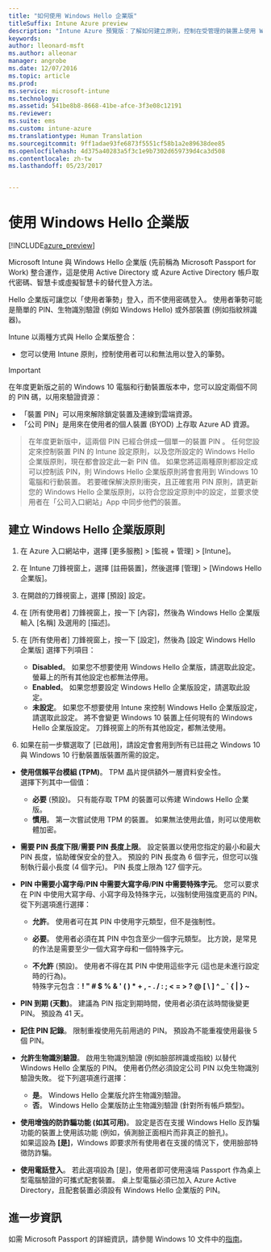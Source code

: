 ```yaml
---
title: "如何使用 Windows Hello 企業版"
titleSuffix: Intune Azure preview
description: "Intune Azure 預覽版︰了解如何建立原則，控制在受管理的裝置上使用 Windows Hello 企業版。"
keywords: 
author: lleonard-msft
ms.author: alleonar
manager: angrobe
ms.date: 12/07/2016
ms.topic: article
ms.prod: 
ms.service: microsoft-intune
ms.technology: 
ms.assetid: 541be8b8-8668-41be-afce-3f3e08c12191
ms.reviewer: 
ms.suite: ems
ms.custom: intune-azure
ms.translationtype: Human Translation
ms.sourcegitcommit: 9ff1adae93fe6873f5551cf58b1a2e89638dee85
ms.openlocfilehash: 4d375a40283a5f3c1e9b7302d659739d4ca3d508
ms.contentlocale: zh-tw
ms.lasthandoff: 05/23/2017


---
```


# <a name="use-windows-hello-for-business"></a>使用 Windows Hello 企業版


[!INCLUDE[azure_preview](./includes/azure_preview.md)]

Microsoft Intune 與 Windows Hello 企業版 (先前稱為 Microsoft Passport for Work) 整合運作，這是使用 Active Directory 或 Azure Active Directory 帳戶取代密碼、智慧卡或虛擬智慧卡的替代登入方法。

Hello 企業版可讓您以「使用者筆勢」登入，而不使用密碼登入。 使用者筆勢可能是簡單的 PIN、生物識別驗證 (例如 Windows Hello) 或外部裝置 (例如指紋辨識器)。

Intune 以兩種方式與 Hello 企業版整合：

-   您可以使用 Intune 原則，控制使用者可以和無法用以登入的筆勢。

<!--- -   You can store authentication certificates in the Windows Hello for Business key storage provider (KSP). For more information, see [Secure resource access with certificate profiles in Microsoft Intune](secure-resource-access-with-certificate-profiles.md). --->

> [!IMPORTANT]
> 在年度更新版之前的 Windows 10 電腦和行動裝置版本中，您可以設定兩個不同的 PIN 碼，以用來驗證資源：
- 「裝置 PIN」可以用來解除鎖定裝置及連線到雲端資源。
- 「公司 PIN」是用來在使用者的個人裝置 (BYOD) 上存取 Azure AD 資源。

>在年度更新版中，這兩個 PIN 已經合併成一個單一的裝置 PIN 。
任何您設定來控制裝置 PIN 的 Intune 設定原則，以及您所設定的 Windows Hello 企業版原則，現在都會設定此一新 PIN 值。
如果您將這兩種原則都設定成可以控制該 PIN，則 Windows Hello 企業版原則將會套用到 Windows 10 電腦和行動裝置。
若要確保解決原則衝突，且正確套用 PIN 原則，請更新您的 Windows Hello 企業版原則，以符合您設定原則中的設定，並要求使用者在「公司入口網站」App 中同步他們的裝置。



## <a name="create-a-windows-hello-for-business-policy"></a>建立 Windows Hello 企業版原則

1.  在 Azure 入口網站中，選擇 [更多服務] > [監視 + 管理] > [Intune]。

2.  在 Intune 刀鋒視窗上，選擇 [註冊裝置]，然後選擇 [管理] > [Windows Hello 企業版]。

3.  在開啟的刀鋒視窗上，選擇 [預設] 設定。

4.  在 [所有使用者] 刀鋒視窗上，按一下 [內容]，然後為 Windows Hello 企業版輸入 [名稱] 及選用的 [描述]。

5. 在 [所有使用者] 刀鋒視窗上，按一下 [設定]，然後為 [設定 Windows Hello 企業版] 選擇下列項目：

    - **Disabled**。 如果您不想要使用 Windows Hello 企業版，請選取此設定。 螢幕上的所有其他設定也都無法停用。
    - **Enabled**。 如果您想要設定 Windows Hello 企業版設定，請選取此設定。
    - **未設定**。 如果您不想要使用 Intune 來控制 Windows Hello 企業版設定，請選取此設定。 將不會變更 Windows 10 裝置上任何現有的 Windows Hello 企業版設定。 刀鋒視窗上的所有其他設定，都無法使用。

6.  如果在前一步驟選取了 [已啟用]，請設定會套用到所有已註冊之 Windows 10 與 Windows 10 行動裝置版裝置所需的設定。

 - **使用信賴平台模組 (TPM)**。 TPM 晶片提供額外一層資料安全性。<br>選擇下列其中一個值：

     - **必要** (預設)。 只有能存取 TPM 的裝置可以佈建 Windows Hello 企業版。
     - **慣用**。 第一次嘗試使用 TPM 的裝置。 如果無法使用此值，則可以使用軟體加密。

 - **需要 PIN 長度下限**/**需要 PIN 長度上限**。 設定裝置以使用您指定的最小和最大 PIN 長度，協助確保安全的登入。 預設的 PIN 長度為 6 個字元，但您可以強制執行最小長度 (4 個字元)。 PIN 長度上限為 127 個字元。

 - **PIN 中需要小寫字母**/**PIN 中需要大寫字母**/**PIN 中需要特殊字元**。 您可以要求在 PIN 中使用大寫字母、小寫字母及特殊字元，以強制使用強度更高的 PIN。 從下列選項進行選擇：

     - **允許**。 使用者可在其 PIN 中使用字元類型，但不是強制性。
    
     - **必要**。 使用者必須在其 PIN 中包含至少一個字元類型。 比方說，是常見的作法是需要至少一個大寫字母和一個特殊字元。

     - **不允許** (預設)。 使用者不得在其 PIN 中使用這些字元  (這也是未進行設定時的行為)。<br>特殊字元包含：**! " # $ % &amp; ' ( ) &#42; + , - . / : ; &lt; = &gt; ? @ [ \ ] ^ _ &#96; { &#124; } ~**

 - **PIN 到期 (天數)**。 建議為 PIN 指定到期時間，使用者必須在該時間後變更 PIN。 預設為 41 天。

 - **記住 PIN 記錄**。 限制重複使用先前用過的 PIN。 預設為不能重複使用最後 5 個 PIN。

 - **允許生物識別驗證**。 啟用生物識別驗證 (例如臉部辨識或指紋) 以替代 Windows Hello 企業版的 PIN。 使用者仍然必須設定公司 PIN 以免生物識別驗證失敗。 從下列選項進行選擇：

     - **是**。 Windows Hello 企業版允許生物識別驗證。
     - **否**。 Windows Hello 企業版防止生物識別驗證 (針對所有帳戶類型)。

 - **使用增強的防詐騙功能 (如其可用)**。 設定是否在支援 Windows Hello 反詐騙功能的裝置上使用該功能 (例如，偵測臉正面相片而非真正的臉孔)。<br>如果這設為 **[是]**，Windows 即要求所有使用者在支援的情況下，使用臉部特徵防詐騙。

 - **使用電話登入**。 若此選項設為 [是]，使用者即可使用遠端 Passport 作為桌上型電腦驗證的可攜式配套裝置。 桌上型電腦必須已加入 Azure Active Directory，且配套裝置必須設有 Windows Hello 企業版的 PIN。


## <a name="further-information"></a>進一步資訊
如需 Microsoft Passport 的詳細資訊，請參閱 Windows 10 文件中的[指南](https://technet.microsoft.com/library/mt589441.aspx)。

